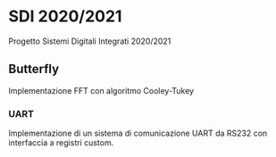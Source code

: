 # SDI 2020/2021
Progetto Sistemi Digitali Integrati 2020/2021
## Butterfly
Implementazione FFT con algoritmo Cooley-Tukey
### UART
Implementazione di un sistema di comunicazione UART da RS232 con interfaccia a registri custom.
